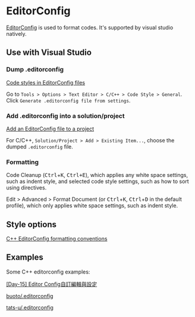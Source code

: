 # EditorConfig

[EditorConfig](https://editorconfig.org/) is used to format codes. It's supported by visual studio natively.

## Use with Visual Studio

### Dump .editorconfig

[Code styles in EditorConfig files](https://docs.microsoft.com/en-us/visualstudio/ide/code-styles-and-code-cleanup?view=vs-2019#code-styles-in-editorconfig-files)

Go to `Tools > Options > Text Editor > C/C++ > Code Style > General`. Click `Generate .editorconfig file from settings`.

### Add .editorconfig into a solution/project

[Add an EditorConfig file to a project](https://docs.microsoft.com/en-us/visualstudio/ide/create-portable-custom-editor-options?view=vs-2019#add-an-editorconfig-file-to-a-project)

For C/C++, `Solution/Project > Add > Existing Item...`, choose the dumped `.editorconfig` file.

### Formatting
Code Cleanup (<kbd>Ctrl</kbd>+<kbd>K</kbd>, <kbd>Ctrl<kbd>+</kbd>E</kbd>), which applies any white space settings, such as indent style, and selected code style settings, such as how to sort using directives.

Edit > Advanced > Format Document (or <kbd>Ctrl</kbd>+<kbd>K</kbd>, <kbd>Ctrl</kbd>+<kbd>D</kbd> in the default profile), which only applies white space settings, such as indent style.

## Style options
[C++ EditorConfig formatting conventions](https://docs.microsoft.com/en-us/visualstudio/ide/cpp-editorconfig-properties?view=vs-2019)

## Examples

Some C++ editorconfig examples:

[[Day-15] Editor Config自訂編輯與設定](https://ithelp.ithome.com.tw/articles/10193754)

[buoto/.editorconfig](https://gist.github.com/buoto/7e2cff6c17c108658fc751df845b1040)

[tats-u/.editorconfig](https://gist.github.com/tats-u/9cbc335b2578d3c6c36fa23a08228ed0)
